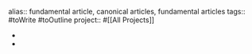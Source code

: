 alias:: fundamental article, canonical articles, fundamental articles
tags:: #toWrite #toOutline 
project:: #[[All Projects]]

-
-